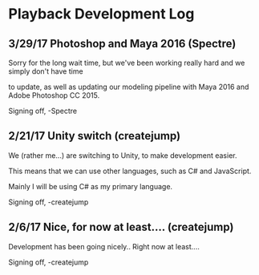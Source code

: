 # Playback Development Log

## 3/29/17 Photoshop and Maya 2016 (Spectre)

Sorry for the long wait time, but we've been working really hard and we simply don't have time

to update, as well as updating our modeling pipeline with Maya 2016 and Adobe Photoshop CC 2015.

Signing off, -Spectre



## 2/21/17 Unity switch (createjump)

We (rather me...) are switching to Unity, to make development easier.

This means that we can use other languages, such as C# and JavaScript.

Mainly I will be using C# as my primary language.

Signing off, -createjump


## 2/6/17 Nice, for now at least.... (createjump)

Development has been going nicely.. Right now at least....

Signing off, -createjump

